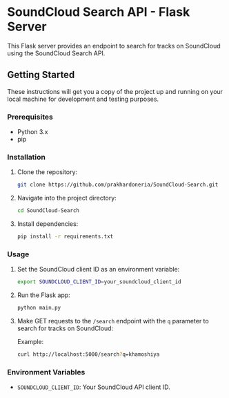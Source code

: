 # SoundCloud Search API - Flask Server

This Flask server provides an endpoint to search for tracks on SoundCloud using the SoundCloud Search API.

## Getting Started

These instructions will get you a copy of the project up and running on your local machine for development and testing purposes.

### Prerequisites

- Python 3.x
- pip

### Installation

1. Clone the repository:

    ```bash
    git clone https://github.com/prakhardoneria/SoundCloud-Search.git
    ```

2. Navigate into the project directory:

    ```bash
    cd SoundCloud-Search
    ```

3. Install dependencies:

    ```bash
    pip install -r requirements.txt
    ```

### Usage

1. Set the SoundCloud client ID as an environment variable:

    ```bash
    export SOUNDCLOUD_CLIENT_ID=your_soundcloud_client_id
    ```

2. Run the Flask app:

    ```bash
    python main.py
    ```

3. Make GET requests to the `/search` endpoint with the `q` parameter to search for tracks on SoundCloud:

    Example:

    ```bash
    curl http://localhost:5000/search?q=khamoshiya
    ```

### Environment Variables

- `SOUNDCLOUD_CLIENT_ID`: Your SoundCloud API client ID.

